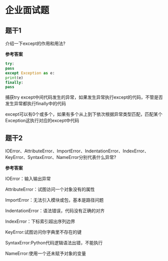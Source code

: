 # 企业面试题

## 题干1

介绍一下except的作用和用法?

**参考答案**

```python
try:
pass
except Exception as e:
print(e)
finally:
pass
```

捕获try except中间代码发生的异常，如果发生异常执行except的代码，不管是否发生异常都执行finally中的代码

except可以有0个或多个，如果有多个从上到下依次根据异常类型匹配，匹配某个Exception这执行对应的except中代码

## 题干2

IOError、AttributeError、ImportError、IndentationError、IndexError、KeyError、SyntaxError、NameError分别代表什么异常?

**参考答案**

IOError：输入输出异常

AttributeError：试图访问一个对象没有的属性

ImportError：无法引入模块或包，基本是路径问题

IndentationError：语法错误，代码没有正确的对齐

IndexError：下标索引超出序列边界

KeyError:试图访问你字典里不存在的键

SyntaxError:Python代码逻辑语法出错，不能执行

NameError:使用一个还未赋予对象的变量